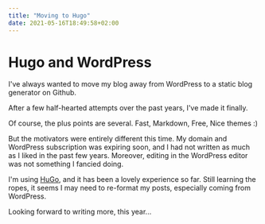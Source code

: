 ```yaml
---
title: "Moving to Hugo"
date: 2021-05-16T18:49:58+02:00
---
```


# Hugo and WordPress

I've always wanted to move my blog away from WordPress to a static blog generator on Github.

After a few half-hearted attempts over the past years, I've made it finally. 

Of course, the plus points are several. Fast, Markdown, Free, Nice themes :)

But the motivators were entirely different this time. My domain and WordPress subscription was expiring soon, and I had not written as much as I liked in the past few years.  Moreover, editing in the WordPress editor was not something I fancied doing. 

I'm using [HuGo](https://gohugo.io/), and it has been a lovely experience so far. Still learning the ropes, it seems I may need to re-format my posts, especially coming from WordPress.

Looking forward to writing more, this year... 


